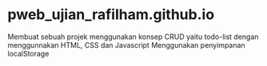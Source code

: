 # pweb_ujian_rafilham.github.io

Membuat sebuah projek menggunakan konsep CRUD yaitu todo-list dengan menggunnakan HTML, CSS dan Javascript
Menggunakan penyimpanan localStorage
